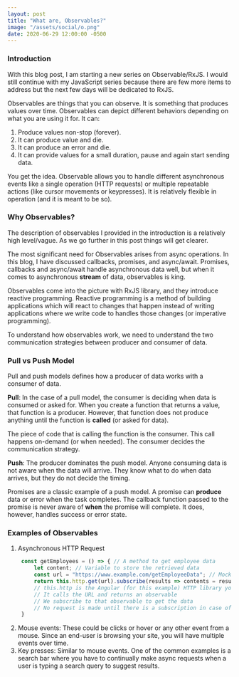 ```yaml
---
layout: post
title: "What are, Observables?"
image: "/assets/social/o.png"
date: 2020-06-29 12:00:00 -0500
---
```


### Introduction

With this blog post, I am starting a new series on Observable/RxJS. I would still continue with my JavaScript series because there are few more items to address but the next few days will be dedicated to RxJS.

Observables are things that you can observe. It is something that produces values over time. Observables can depict different behaviors depending on what you are using it for. It can:

1. Produce values non-stop (forever).
2. It can produce value and die.
3. It can produce an error and die.
4. It can provide values for a small duration, pause and again start sending data.

You get the idea. Observable allows you to handle different asynchronous events like a single operation (HTTP requests) or multiple repeatable actions (like cursor movements or keypresses). It is relatively flexible in operation (and it is meant to be so).

### Why Observables?

The description of observables I provided in the introduction is a relatively high level/vague. As we go further in this post things will get clearer.

The most significant need for Observables arises from async operations. In this blog, I have discussed callbacks, promises, and async/await. Promises, callbacks and async/await handle asynchronous data well, but when it comes to asynchronous **stream** of data, observables is king.

Observables come into the picture with RxJS library, and they introduce reactive programming. Reactive programming is a method of building applications which will react to changes that happen instead of writing applications where we write code to handles those changes (or imperative programming).

To understand how observables work, we need to understand the two communication strategies between producer and consumer of data.

### Pull vs Push Model

Pull and push models defines how a producer of data works with a consumer of data.

**Pull**: In the case of a pull model, the consumer is deciding when data is consumed or asked for. When you create a function that returns a value, that function is a producer. However, that function does not produce anything until the function is **called** (or asked for data).

The piece of code that is calling the function is the consumer. This call happens on-demand (or when needed). The consumer decides the communication strategy.

**Push**: The producer dominates the push model. Anyone consuming data is not aware when the data will arrive. They know what to do when data arrives, but they do not decide the timing.

Promises are a classic example of a push model. A promise can **produce** data or error when the task completes. The callback function passed to the promise is never aware of **when** the promise will complete. It does, however, handles success or error state.

### Examples of Observables

1. Asynchronous HTTP Request
   ```javascript
    const getEmployees = () => { // A method to get employee data
        let content; // Variable to store the retrieved data
        const url = "https://www.example.com/getEmployeeData"; // Mock url where we get data from
        return this.http.get(url).subscribe(results => contents = results);
        // this.http is the Angular (for this example) HTTP library you injected into your class to make async requests
        // It calls the URL and returns an observable
        // We subscribe to that observable to get the data
        // No request is made until there is a subscription in case of **cold** observables
    }
   ```
2. Mouse events: These could be clicks or hover or any other event from a mouse. Since an end-user is browsing your site, you will have multiple events over time.
3. Key presses: Similar to mouse events. One of the common examples is a search bar where you have to continually make async requests when a user is typing a search query to suggest results.

